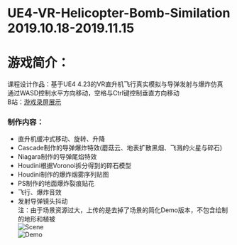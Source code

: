 # UE4-VR-Helicopter-Bomb-Similation 2019.10.18-2019.11.15
# 游戏简介：<br>
课程设计作品：基于UE4 4.23的VR直升机飞行真实模拟与导弹发射与爆炸仿真<br>
通过WASD控制水平方向移动，空格与Ctrl键控制垂直方向移动<br>
B站：[游戏录屏展示](https://www.bilibili.com/video/av88606797/)<br>
### 制作内容：<br>
* 直升机缓冲式移动、旋转、升降
* Cascade制作的导弹爆炸特效(蘑菇云、地表扩散黑烟、飞溅的火星与碎石)
* Niagara制作的导弹尾焰特效
* Houdini根据Voronoi拆分得到的碎石模型
* Houdini制作的爆炸烟雾序列贴图
* PS制作的地面爆炸裂痕贴花
* 飞行、爆炸音效
* 发射导弹镜头抖动<br>
注：由于场景资源过大，上传的是去掉了场景的简化Demo版本，不包含绘制的地形和植被<br>
![Scene](https://github.com/ColorGalaxy/UE4-VR-Helicopter-Bomb-Similation/raw/master/Screenshot/Scene.png)<br>
![Demo](https://github.com/ColorGalaxy/UE4-VR-Helicopter-Bomb-Similation/raw/master/Screenshot/Demo.png)<br> 
